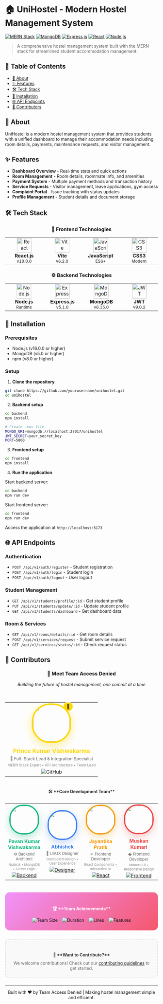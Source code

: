 # 🏠 UniHostel - Modern Hostel Management System

[![MERN Stack](https://img.shields.io/badge/Stack-MERN-61DAFB?style=for-the-badge&logo=react&logoColor=white)](https://reactjs.org/)
[![MongoDB](https://img.shields.io/badge/Database-MongoDB-47A248?style=for-the-badge&logo=mongodb&logoColor=white)](https://mongodb.com/)
[![Express.js](https://img.shields.io/badge/Backend-Express.js-000000?style=for-the-badge&logo=express&logoColor=white)](https://expressjs.com/)
[![React](https://img.shields.io/badge/Frontend-React-61DAFB?style=for-the-badge&logo=react&logoColor=black)](https://reactjs.org/)
[![Node.js](https://img.shields.io/badge/Runtime-Node.js-339933?style=for-the-badge&logo=nodedotjs&logoColor=white)](https://nodejs.org/)

> A comprehensive hostel management system built with the MERN stack for streamlined student accommodation management.

## 📖 Table of Contents

- [🎯 About](#-about)
- [✨ Features](#-features)
- [🛠️ Tech Stack](#️-tech-stack)
- [🚀 Installation](#-installation)
- [🌐 API Endpoints](#-api-endpoints)
- [👥 Contributors](#-contributors)

## 🎯 About

UniHostel is a modern hostel management system that provides students with a unified dashboard to manage their accommodation needs including room details, payments, maintenance requests, and visitor management.

## ✨ Features

- **Dashboard Overview** - Real-time stats and quick actions
- **Room Management** - Room details, roommate info, and amenities
- **Payment System** - Multiple payment methods and transaction history
- **Service Requests** - Visitor management, leave applications, gym access
- **Complaint Portal** - Issue tracking with status updates
- **Profile Management** - Student details and document storage

## 🛠️ Tech Stack

<div align="center">

### 🎨 Frontend Technologies

<table>
<tr>
<td align="center" width="120">
<img src="https://cdn.jsdelivr.net/gh/devicons/devicon/icons/react/react-original.svg" width="48" height="48" alt="React"/>
<br/>
<strong>React.js</strong>
<br/>
<sub>v19.0.0</sub>
</td>
<td align="center" width="120">
<img src="https://vitejs.dev/logo.svg" width="48" height="48" alt="Vite"/>
<br/>
<strong>Vite</strong>
<br/>
<sub>v6.2.0</sub>
</td>
<td align="center" width="120">
<img src="https://cdn.jsdelivr.net/gh/devicons/devicon/icons/javascript/javascript-original.svg" width="48" height="48" alt="JavaScript"/>
<br/>
<strong>JavaScript</strong>
<br/>
<sub>ES6+</sub>
</td>
<td align="center" width="120">
<img src="https://cdn.jsdelivr.net/gh/devicons/devicon/icons/css3/css3-original.svg" width="48" height="48" alt="CSS3"/>
<br/>
<strong>CSS3</strong>
<br/>
<sub>Modern</sub>
</td>
</tr>
</table>

### ⚙️ Backend Technologies

<table>
<tr>
<td align="center" width="120">
<img src="https://cdn.jsdelivr.net/gh/devicons/devicon/icons/nodejs/nodejs-original.svg" width="48" height="48" alt="Node.js"/>
<br/>
<strong>Node.js</strong>
<br/>
<sub>Runtime</sub>
</td>
<td align="center" width="120">
<img src="https://cdn.jsdelivr.net/gh/devicons/devicon/icons/express/express-original.svg" width="48" height="48" alt="Express.js"/>
<br/>
<strong>Express.js</strong>
<br/>
<sub>v5.1.0</sub>
</td>
<td align="center" width="120">
<img src="https://cdn.jsdelivr.net/gh/devicons/devicon/icons/mongodb/mongodb-original.svg" width="48" height="48" alt="MongoDB"/>
<br/>
<strong>MongoDB</strong>
<br/>
<sub>v6.15.0</sub>
</td>
<td align="center" width="120">
<img src="https://logodix.com/logo/1989638.png" width="48" height="48" alt="JWT"/>
<br/>
<strong>JWT</strong>
<br/>
<sub>v9.0.2</sub>
</td>
</tr>
</table>

</div>

## 🚀 Installation

### Prerequisites

- Node.js (v16.0.0 or higher)
- MongoDB (v5.0 or higher)
- npm (v8.0 or higher)

### Setup

1. **Clone the repository**

```bash
git clone https://github.com/yourusername/unihostel.git
cd unihostel
```

2. **Backend setup**

```bash
cd backend
npm install

# Create .env file
MONGO_URI=mongodb://localhost:27017/unihostel
JWT_SECRET=your_secret_key
PORT=5000
```

3. **Frontend setup**

```bash
cd frontend
npm install
```

4. **Run the application**

Start backend server:

```bash
cd backend
npm run dev
```

Start frontend server:

```bash
cd frontend
npm run dev
```

Access the application at `http://localhost:5173`

## 🌐 API Endpoints

### Authentication

- `POST /api/v1/auth/register` - Student registration
- `POST /api/v1/auth/login` - Student login
- `POST /api/v1/auth/logout` - User logout

### Student Management

- `GET /api/v1/students/profile/:id` - Get student profile
- `PUT /api/v1/students/update/:id` - Update student profile
- `GET /api/v1/students/dashboard` - Get dashboard data

### Room & Services

- `GET /api/v1/rooms/details/:id` - Get room details
- `POST /api/v1/services/request` - Submit service request
- `GET /api/v1/services/status/:id` - Check request status

## 👥 Contributors

<div align="center">

### 🚀 **Meet Team Access Denied**

_Building the future of hostel management, one commit at a time_

<br/>

<!-- Team Lead -->
<div style="margin: 20px 0;">
<table>
<tr>
<td align="center">
<div style="position: relative; display: inline-block;">
<img src="https://avatars.githubusercontent.com/prince-kumar-vishwakarma?v=4" width="120" height="120" style="border-radius: 60px; border: 5px solid #FFD700; box-shadow: 0 10px 30px rgba(255, 215, 0, 0.4); transition: transform 0.3s ease;"/>
<div style="position: absolute; top: -5px; right: -5px; background: #FFD700; border-radius: 50%; width: 30px; height: 30px; display: flex; align-items: center; justify-content: center;">
👑
</div>
</div>
<h3 style="margin: 15px 0 5px 0; color: #FFD700;">Prince Kumar Vishwakarma</h3>
<p style="margin: 0; color: #666; font-size: 14px;">🔗 Full-Stack Lead & Integration Specialist</p>
<p style="margin: 5px 0; font-size: 12px; color: #888;">MERN Stack Expert • API Architecture • Team Lead</p>
<a href="https://github.com/prince-kumar-vishwakarma" style="text-decoration: none;">
<img src="https://img.shields.io/badge/GitHub-prince--kumar--vishwakarma-181717?style=flat-square&logo=github" alt="GitHub"/>
</a>
</td>
</tr>
</table>
</div>

<!-- Core Development Team -->
<div style="margin: 40px 0;">
<h4 style="color: #333; margin-bottom: 25px;">🛠️ **Core Development Team**</h4>

<table>
<tr>
<td align="center" width="25%">
<img src="https://avatars.githubusercontent.com/Pavan-Kumar-Vishwakarma?v=4" width="90" height="90" style="border-radius: 45px; border: 4px solid #10B981; box-shadow: 0 8px 25px rgba(16, 185, 129, 0.3);"/>
<h4 style="margin: 12px 0 4px 0; color: #10B981;">Pavan Kumar Vishwakarma</h4>
<p style="margin: 0; color: #666; font-size: 13px;">⚙️ Backend Architect</p>
<p style="margin: 4px 0; font-size: 11px; color: #888;">Node.js • MongoDB • Server Logic</p>
<a href="https://github.com/Pavan-Kumar-Vishwakarma">
<img src="https://img.shields.io/badge/-Backend%20Expert-10B981?style=flat-square&logo=node.js&logoColor=white" alt="Backend"/>
</a>
</td>

<td align="center" width="25%">
<img src="https://avatars.githubusercontent.com/Abhishek12890551?v=4" width="90" height="90" style="border-radius: 45px; border: 4px solid #3B82F6; box-shadow: 0 8px 25px rgba(59, 130, 246, 0.3);"/>
<h4 style="margin: 12px 0 4px 0; color: #3B82F6;">Abhishek</h4>
<p style="margin: 0; color: #666; font-size: 13px;">🎨 UI/UX Designer</p>
<p style="margin: 4px 0; font-size: 11px; color: #888;">Dashboard Design • User Experience</p>
<a href="https://github.com/Abhishek12890551">
<img src="https://img.shields.io/badge/-UI%2FUX%20Designer-3B82F6?style=flat-square&logo=figma&logoColor=white" alt="Designer"/>
</a>
</td>

<td align="center" width="25%">
<img src="https://avatars.githubusercontent.com/u/147483927?v=4" width="90" height="90" style="border-radius: 45px; border: 4px solid #F59E0B; box-shadow: 0 8px 25px rgba(245, 158, 11, 0.3);"/>
<h4 style="margin: 12px 0 4px 0; color: #F59E0B;">Jayantika Pratik</h4>
<p style="margin: 0; color: #666; font-size: 13px;">⚛️ Frontend Developer</p>
<p style="margin: 4px 0; font-size: 11px; color: #888;">React Components • Interactive UI</p>
<a href="https://github.com/jayantikapratik">
<img src="https://img.shields.io/badge/-React%20Developer-F59E0B?style=flat-square&logo=react&logoColor=white" alt="React"/>
</a>
</td>

<td align="center" width="25%">
<img src="https://avatars.githubusercontent.com/muskan-kumari?v=4" width="90" height="90" style="border-radius: 45px; border: 4px solid #EF4444; box-shadow: 0 8px 25px rgba(239, 68, 68, 0.3);"/>
<h4 style="margin: 12px 0 4px 0; color: #EF4444;">Muskan Kumari</h4>
<p style="margin: 0; color: #666; font-size: 13px;">� Frontend Developer</p>
<p style="margin: 4px 0; font-size: 11px; color: #888;">Modern UI • Responsive Design</p>
<a href="https://github.com/muskan-kumari">
<img src="https://img.shields.io/badge/-Frontend%20Expert-EF4444?style=flat-square&logo=javascript&logoColor=white" alt="Frontend"/>
</a>
</td>
</tr>
</table>
</div>

<!-- Team Achievements -->
<div style="background: linear-gradient(135deg, #f093fb 0%, #f5576c 100%); border-radius: 15px; padding: 25px; margin: 30px 0;">
<h4 style="color: white; margin-bottom: 15px;">🏆 **Team Achievements**</h4>
<div style="display: flex; justify-content: center; gap: 15px; flex-wrap: wrap;">
<img src="https://img.shields.io/badge/👥%20Team%20Size-5%20Developers-ffffff?style=for-the-badge&labelColor=ff6b6b" alt="Team Size"/>
<img src="https://img.shields.io/badge/⚡%20Duration-2%20Weeks-ffffff?style=for-the-badge&labelColor=4ecdc4" alt="Duration"/>
<img src="https://img.shields.io/badge/💻%20Lines%20of%20Code-25K%2B-ffffff?style=for-the-badge&labelColor=45b7d1" alt="Lines"/>
<img src="https://img.shields.io/badge/🚀%20Features-15%2B-ffffff?style=for-the-badge&labelColor=96ceb4" alt="Features"/>
</div>
</div>

<!-- Call to Action -->
<div style="border: 2px dashed #ddd; border-radius: 10px; padding: 20px; margin: 25px 0; background: #f9f9f9;">
<h4 style="color: #333; margin-bottom: 10px;">🤝 **Want to Contribute?**</h4>
<p style="color: #666; margin: 0;">We welcome contributions! Check out our <a href="#contributing">contributing guidelines</a> to get started.</p>
</div>

</div>

---

<div align="center">
Built with ❤️ by Team Access Denied | Making hostel management simple and efficient.
</div>
